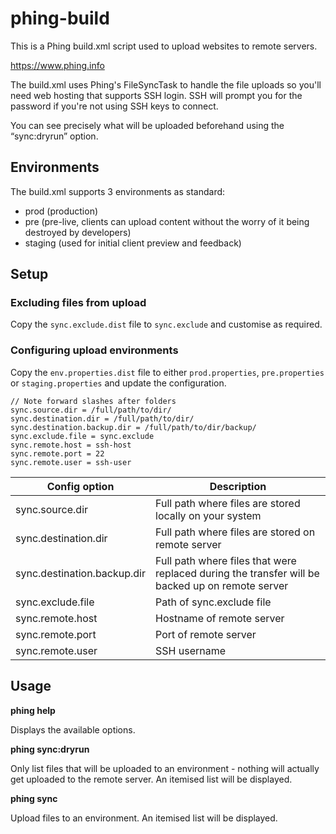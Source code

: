 # phing-build

This is a Phing build.xml script used to upload websites to remote servers.

https://www.phing.info

The build.xml uses Phing's FileSyncTask to handle the file uploads so you'll need web hosting that supports SSH login.
SSH will prompt you for the password if you're not using SSH keys to connect.

You can see precisely what will be uploaded beforehand using the “sync:dryrun” option.

## Environments

The build.xml supports 3 environments as standard:

* prod (production)
* pre (pre-live, clients can upload content without the worry of it being destroyed by developers)
* staging (used for initial client preview and feedback)

## Setup

### Excluding files from upload

Copy the `sync.exclude.dist` file to `sync.exclude` and customise as required.

### Configuring upload environments

Copy the `env.properties.dist` file to either `prod.properties`, `pre.properties` or `staging.properties` and update the configuration.

```
// Note forward slashes after folders
sync.source.dir = /full/path/to/dir/
sync.destination.dir = /full/path/to/dir/
sync.destination.backup.dir = /full/path/to/dir/backup/
sync.exclude.file = sync.exclude
sync.remote.host = ssh-host
sync.remote.port = 22
sync.remote.user = ssh-user
```

| Config option | Description |
| ------------- | -----|
| sync.source.dir | Full path where files are stored locally on your system |
| sync.destination.dir | Full path where files are stored on remote server |
| sync.destination.backup.dir | Full path where files that were replaced during the transfer will be backed up on remote server |
| sync.exclude.file | Path of sync.exclude file |
| sync.remote.host | Hostname of remote server |
| sync.remote.port | Port of remote server |
| sync.remote.user | SSH username |


## Usage

**phing help**

Displays the available options.

**phing sync:dryrun**

Only list files that will be uploaded to an environment - nothing will actually get uploaded to the remote server. An itemised list will be displayed.

**phing sync**

Upload files to an environment. An itemised list will be displayed.

